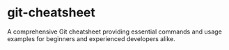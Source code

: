 # git-cheatsheet
A comprehensive Git cheatsheet providing essential commands and usage examples for beginners and experienced developers alike.
